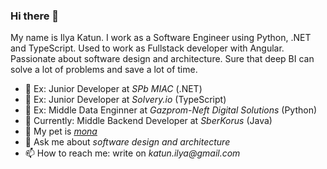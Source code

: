 ### Hi there 👋

My name is Ilya Katun. I work as a Software Engineer using Python, .NET and TypeScript. Used to work as Fullstack developer with Angular. Passionate about software design and architecture. Sure that deep BI can solve a lot of problems and save a lot of time.  

- 💼 Ex: Junior Developer at _SPb MIAC_ (.NET)
- 💼 Ex: Junior Developer at _Solvery.io_ (TypeScript)
- 💼 Ex: Middle Data Enginner at _Gazprom-Neft Digital Solutions_ (Python)
- 💼 Currently: Middle Backend Developer at _SberKorus_ (Java)
- 🐶 My pet is _[mona](https://github.com/katunilya/mona)_
- 💬 Ask me about _software design and architecture_
- 📫 How to reach me: write on _katun.ilya@gmail.com_
